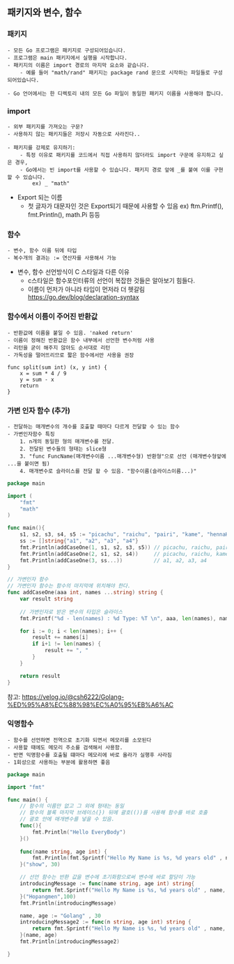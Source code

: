 
## 패키지와 변수, 함수

### 패키지
	- 모든 Go 프로그램은 패키지로 구성되어있습니다.
	- 프로그램은 main 패키지에서 실행을 시작합니다.
	- 패키지의 이름은 import 경로의 마지막 요소와 같습니다. 
		- 예를 들어 "math/rand" 패키지는 package rand 문으로 시작하는 파일들로 구성되어있습니다.

	- Go 언어에서는 한 디렉토리 내의 모든 Go 파일이 동일한 패키지 이름을 사용해야 합니다. 
	

### import
	- 외부 패키지를 가져오는 구문?
	- 사용하지 않는 패키지들은 저장시 자동으로 사라진다..
	
	- 패키지를 강제로 유지하기: 
		- 특정 이유로 패키지를 코드에서 직접 사용하지 않더라도 import 구문에 유지하고 싶은 경우, 
		- Go에서는 빈 import를 사용할 수 있습니다. 패키지 경로 앞에 _를 붙여 이를 구현할 수 있습니다. 
			ex) _ "math"
	
- Export 되는 이름
	- 첫 글자가 대문자인 것은 Export되기 때문에 사용할 수 있음
		ex) ftm.Printf(), fmt.Println(), math.Pi 등등


### 함수
	- 변수, 함수 이름 뒤에 타입
	- 복수개의 결과는 := 연산자를 사용해서 가능

- 변수, 함수 선언방식이 C 스타일과 다른 이유
	- c스타일은 함수포인터류의 선언이 복잡한 것들은 알아보기 힘들다.
	- 이름이 먼저가 아니라 타입이 먼저라 더 헷갈림
	https://go.dev/blog/declaration-syntax


### 함수에서 이름이 주어진 반환값
	- 반환값에 이름을 붙일 수 있음. 'naked return'
	- 이름이 정해진 반환값은 함수 내부에서 선언한 변수처럼 사용
	- 리턴을 굳이 해주지 않아도 순서대로 리턴
	- 가독성을 떨어뜨리므로 짧은 함수에서만 사용을 권장

```
func split(sum int) (x, y int) {
	x = sum * 4 / 9
	y = sum - x
	return
}
```

### 가변 인자 함수 (추가)

	- 전달하는 매개변수의 개수를 호출할 때마다 다르게 전달할 수 있는 함수
	- 가변인자함수 특징
		1. n개의 동일한 형의 매개변수를 전달.
		2. 전달된 변수들의 형태는 slice형
		3. "func FuncName(매개변수이름 ...매개변수형) 반환형"으로 선언 (매개변수형앞에 ...을 붙이면 됨)
		4. 매개변수로 슬라이스를 전달 할 수 있음. "함수이름(슬라이스이름...)"

```go
package main

import (
	"fmt"
	"math"
)

func main(){
	s1, s2, s3, s4, s5 := "picachu", "raichu", "pairi", "kame", "hennaHana"
	ss := []string{"a1", "a2", "a3", "a4"}
	fmt.Println(addCaseOne(1, s1, s2, s3, s5)) // picachu, raichu, pairi, hennaHan
	fmt.Println(addCaseOne(2, s1, s2, s4))     // picachu, raichu, kame
	fmt.Println(addCaseOne(3, ss...))          // a1, a2, a3, a4
}

// 가변인자 함수
// 가변인자 함수는 함수의 마지막에 위치해야 한다.
func addCaseOne(aaa int, names ...string) string {
	var result string
	
	// 가변인자로 받은 변수의 타입은 슬라이스
	fmt.Printf("%d - len(names) : %d Type: %T \n", aaa, len(names), names)

	for i := 0; i < len(names); i++ {
		result += names[i]
		if i+1 != len(names) {
			result += ", "
		}
	}

	return result
}
```
	
참고: https://velog.io/@csh6222/Golang-%ED%95%A8%EC%88%98%EC%A0%95%EB%A6%AC

### 익명함수
	- 함수를 선언하면 전역으로 초기화 되면서 메모리를 소모된다
	- 사용할 때에도 메모리 주소를 검색해서 사용함.
	- 반면 익명함수를 호출될 떄마다 메모리에 바로 올라가 실행후 사라짐
	- 1회성으로 사용하는 부분에 활용하면 좋음
	
```go
package main

import "fmt"

func main() {
	// 함수의 이름만 없고 그 외에 형태는 동일
	// 함수의 블록 마지막 브레이스(}) 뒤에 괄호(())를 사용해 함수를 바로 호출
	// 괄호 안에 매개변수를 넣을 수 있음.
	func(){
		fmt.Println("Hello EveryBody")
	}()
	
	func(name string, age int) {
		fmt.Println(fmt.Sprintf("Hello My Name is %s, %d years old" , name, age))
	}("show", 30)

	// 선언 함수는 반환 값을 변수에 초기화함으로써 변수에 바로 할당이 가능
	introducingMessage := func(name string, age int) string{
		return fmt.Sprintf("Hello My Name is %s, %d years old" , name, age)
	}("Hopangmen",100)
	fmt.Println(introducingMessage)

	name, age := "Golang" , 30
	introducingMessage2 := func(n string, age int) string {
		return fmt.Sprintf("Hello My Name is %s, %d years old" , name, age)
	}(name, age)
	fmt.Println(introducingMessage2)

}
```